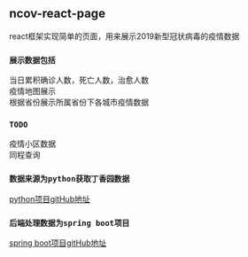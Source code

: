 
## ncov-react-page

react框架实现简单的页面，用来展示2019新型冠状病毒的疫情数据

### `展示数据包括`

当日累积确诊人数，死亡人数，治愈人数<br />
疫情地图展示<br/>
根据省份展示所属省份下各城市疫情数据



### `TODO`

疫情小区数据<br />
同程查询


### `数据来源为python获取丁香园数据`
[python项目gitHub地址](https://github.com/wentaojava/2019-nCoV.git) 

### `后端处理数据为spring boot项目`
[spring boot项目gitHub地址](https://github.com/wentaojava/ncov.git) 

